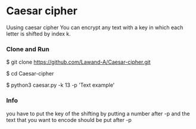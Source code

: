 <h1>Caesar cipher</h1>
                                                   
<p>Uusing caesar cipher You can encrypt any text with a key in which each letter is shifted by index k.<p1>

<h3>Clone and Run</h3>

$ git clone https://github.com/Lawand-A/Caesar-cipher.git

$ cd Caesar-cipher

$ python3 caesar.py -k 13 -p 'Text example'


<h3>Info</h3>
you have to put the key of the shifting by putting a number after -p and the text that you want to encode should be put after -p 

